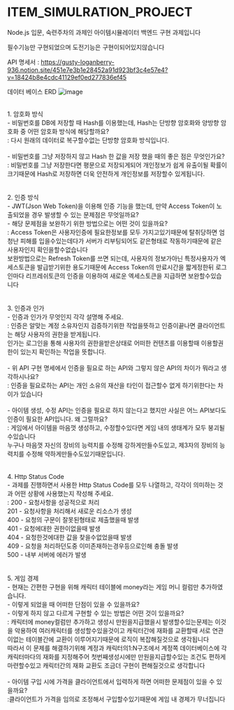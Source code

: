 # ITEM_SIMULRATION_PROJECT

Node.js 입문, 숙련주차의 과제인 아이템시뮬레이터 백엔드 구현 과제입니다

필수기능만 구현되었으며
도전기능은 구현이되어있지않습니다


API 명세서 :
https://gusty-loganberry-936.notion.site/451e7e3b1e28452a91d923bf3c4e57e4?v=18424b8e4cdc41129ef0ed277836ef45

데이터 베이스 ERD
![image](https://github.com/user-attachments/assets/09b91cbe-babd-40dc-9cb3-46791ecb5086)

</br>
1. 암호화 방식</br>
    - 비밀번호를 DB에 저장할 때 Hash를 이용했는데, Hash는 단방향 암호화와 양방향 암호화 중 어떤 암호화 방식에 해당할까요?</br>
      : 다시 원래의 데이터로 복구할수없는 단방향 암호화 방식입니다.</br></br>
    - 비밀번호를 그냥 저장하지 않고 Hash 한 값을 저장 했을 때의 좋은 점은 무엇인가요?</br>
      : 비밀번호를 그냥 저장한다면 평문으로 저장되게되어 개인정보가 쉽게 유출이될 확률이 크기때문에 Hash로 저장하면 더욱 안전하게
        개인정보를 저장할수 있게됩니다.</br>
        </br></br>
2. 인증 방식</br>
    - JWT(Json Web Token)을 이용해 인증 기능을 했는데, 만약 Access Token이 노출되었을 경우 발생할 수 있는 문제점은 무엇일까요?</br>
    - 해당 문제점을 보완하기 위한 방법으로는 어떤 것이 있을까요?</br>
      : Access Token은 사용자인증에 필요한정보를 모두 가지고있기때문에 탈취당하면 엄청난 피해를 입을수있는데다가
서버가 리부팅되어도 같은형태로 작동하기때문에 같은 사용자인지 확인을할수없습니다</br>
보완방법으로는 Refresh Token를 쓰면 되는데,
사용자의 정보가아닌 특정사용자가 엑세스토큰을 발급받기위한 용도기때문에 Access Token의 만료시간을 짧게정한뒤
로그인마다 리프레쉬토큰의 인증을 이용하여 새로운 엑세스토큰을 지급하면 보완할수있습니다</br>
    </br></br>
3. 인증과 인가</br>
    - 인증과 인가가 무엇인지 각각 설명해 주세요.</br>
      : 인증은 알맞는 계정 소유자인지 검증하기위한 작업을뜻하고 인증이끝나면 클라이언트는 해당 사용자의 권한을 받게됩니다.</br>
        인가는 로그인을 통해 사용자의 권한을받은상태로 어떠한 컨텐츠를 이용할때 이용할권한이 있는지 확인하는 작업을 뜻합니다.</br></br>
    - 위 API 구현 명세에서 인증을 필요로 하는 API와 그렇지 않은 API의 차이가 뭐라고 생각하시나요?</br>
      : 인증을 필요로하는 API는 개인 소유의 재산을 타인이 접근할수 없게 하기위한다는 차이가 있습니다</br></br>
    - 아이템 생성, 수정 API는 인증을 필요로 하지 않는다고 했지만 사실은 어느 API보다도 인증이 필요한 API입니다. 왜 그럴까요?</br>
      : 게임에서 아이템을 마음껏 생성하고, 수정할수있다면 게임 내의 생태계가 모두 붕괴될수있습니다</br>
        누구나 마음껏 자신의 장비의 능력치를 수정해 강하게만들수도있고, 제3자의 장비의 능력치를 수정해 약하게만들수도있기때문입니다.</br>
        </br></br>
4. Http Status Code</br>
    - 과제를 진행하면서 사용한 Http Status Code를 모두 나열하고, 각각이 의미하는 것과 어떤 상황에 사용했는지 작성해 주세요.</br>
      : 200 - 요청사항을 성공적으로 처리</br>
        201 - 요청사항을 처리해서 새로운 리소스가 생성</br>
        400 - 요청의 구문이 잘못된형태로 제출했을때 발생</br>
        401 - 요청에대한 권한이없을때 발생</br>
        404 - 요청한것에대한 값을 찾을수없었을때 발생</br>
        409 - 요청을 처리하던도중 이미존재하는경우등으로인해 충돌 발생</br>
        500 - 내부 서버에 에러가 발생</br>
        </br></br>
5. 게임 경제</br>
    - 현재는 간편한 구현을 위해 캐릭터 테이블에 money라는 게임 머니 컬럼만 추가하였습니다.</br>
        - 이렇게 되었을 때 어떠한 단점이 있을 수 있을까요?</br>
        - 이렇게 하지 않고 다르게 구현할 수 있는 방법은 어떤 것이 있을까요?</br>
        : 캐릭터에 money컬럼만 추가하고 생성시 만원을지급했을시
          발생할수있는문제는 이것을 악용하여 여러캐릭터를 생성할수있을것이고
          캐릭터간에 재화를 교환할때 서로 연관이없는 테이블간에 교환이 이루어지기때문에 로직이 복잡해질것으로 생각됩니다</br>
          따라서 이 문제를 해결하기위해 계정과 캐릭터의1:N구조에서 계정쪽 데이터베이스에 각 캐릭터마다의 재화를 지정해주어
          첫번째생성시에만 만원을지급할수있는 조건도 편하게 마련할수있고
          캐릭터간의 재화 교환도 조금더 구현이 편해질것으로 생각합니다</br></br>
    - 아이템 구입 시에 가격을 클라이언트에서 입력하게 하면 어떠한 문제점이 있을 수 있을까요?</br>
      :클라이언트가 가격을 임의로 조정해서 구입할수있기때문에 게임 내 경제가 무너집니다</br>
